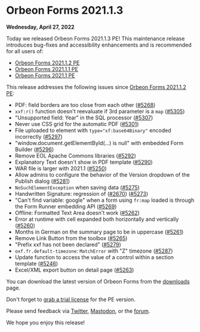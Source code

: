 # Orbeon Forms 2021.1.3

__Wednesday, April 27, 2022__

Today we released Orbeon Forms 2021.1.3 PE! This maintenance release introduces bug-fixes and accessibility enhancements and is recommended for all users of:

- [Orbeon Forms 2021.1.2 PE](orbeon-forms-2021.1.2.md)
- [Orbeon Forms 2021.1.1 PE](orbeon-forms-2021.1.1.md)
- [Orbeon Forms 2021.1 PE](orbeon-forms-2021.1.md)

This release addresses the following issues since [Orbeon Forms 2021.1.2 PE](orbeon-forms-2021.1.2.md):

- PDF: field borders are too close from each other ([\#5268](https://github.com/orbeon/orbeon-forms/issues/5268))
- `xxf:r()` function doesn't reevaluate if 3rd parameter is a `map` ([\#5305](https://github.com/orbeon/orbeon-forms/issues/5305))
- "Unsupported field: Year" in the SQL processor ([\#5307](https://github.com/orbeon/orbeon-forms/issues/5307))
- Never use CSS grid for the automatic PDF ([\#5301](https://github.com/orbeon/orbeon-forms/issues/5301))
- File uploaded to element with `type="xf:base64Binary"` encoded incorrectly ([\#5297](https://github.com/orbeon/orbeon-forms/issues/5297))
- "window.document.getElementById(…) is null" with embedded Form Builder ([\#5296](https://github.com/orbeon/orbeon-forms/issues/5296))
- Remove EOL Apache Commons libraries ([\#5292](https://github.com/orbeon/orbeon-forms/issues/5292))
- Explanatory Text doesn't show in PDF template ([\#5290](https://github.com/orbeon/orbeon-forms/issues/5290))
- WAR file is larger with 2021.1 ([\#5250](https://github.com/orbeon/orbeon-forms/issues/5250))
- Allow admins to configure the behavior of the Version dropdown of the Publish dialog ([\#5281](https://github.com/orbeon/orbeon-forms/issues/5281))
- `NoSuchElementException` when saving data ([\#5275](https://github.com/orbeon/orbeon-forms/issues/5275))
- Handwritten Signature: regression of ([\#2670](https://github.com/orbeon/orbeon-forms/issues/2670)) ([\#5273](https://github.com/orbeon/orbeon-forms/issues/5273))
- "Can't find variable: google" when a form using `fr:map` loaded is through the Form Runner embedding API ([\#5269](https://github.com/orbeon/orbeon-forms/issues/5269))
- Offline: Formatted Text Area doesn't work ([\#5262](https://github.com/orbeon/orbeon-forms/issues/5262))
- Error at runtime with cell expanded both horizontally and vertically ([\#5260](https://github.com/orbeon/orbeon-forms/issues/5260))
- Months in German on the summary page to be in uppercase ([\#5261](https://github.com/orbeon/orbeon-forms/issues/5261))
- Remove Link Button from the toolbox ([\#5265](https://github.com/orbeon/orbeon-forms/issues/5265))
- "Prefix xxf has not been declared" ([\#5279](https://github.com/orbeon/orbeon-forms/issues/5279))
- `oxf.fr.default-timezone`: `MatchError` with "Z" timezone ([\#5287](https://github.com/orbeon/orbeon-forms/issues/5287))
- Update function to access the value of a control within a section template ([\#5246](https://github.com/orbeon/orbeon-forms/issues/5246))
- Excel/XML export button on detail page ([\#5263](https://github.com/orbeon/orbeon-forms/issues/5263))

You can download the latest version of Orbeon Forms from the [downloads](https://www.orbeon.com/download) page.

Don't forget to [grab a trial license](https://prod.orbeon.com/prod/fr/orbeon/register/new) for the PE version.

Please send feedback via [Twitter](https://twitter.com/orbeon), [Mastodon](https://mastodon.social/@orbeon), or the [forum](https://www.orbeon.com/community).

We hope you enjoy this release!
